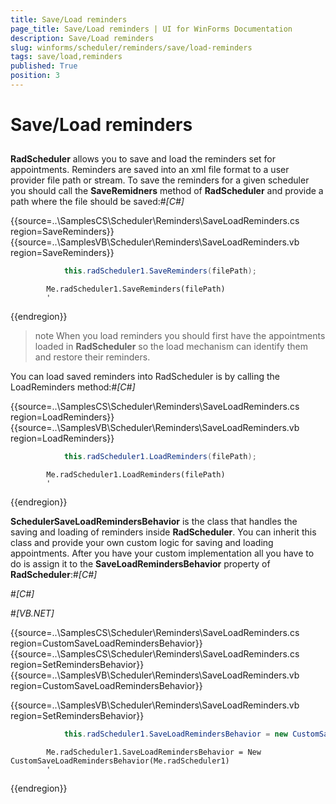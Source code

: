 ```yaml
---
title: Save/Load reminders
page_title: Save/Load reminders | UI for WinForms Documentation
description: Save/Load reminders
slug: winforms/scheduler/reminders/save/load-reminders
tags: save/load,reminders
published: True
position: 3
---
```


# Save/Load reminders



## 

__RadScheduler__ allows you to save and load the reminders set for appointments.
          Reminders are saved into an xml file format to a user provider file path or stream. To save the reminders
          for a given scheduler you should call the __SaveRemidners__ method of __RadScheduler__ and provide a path where the file should be saved:#_[C#]_

	



{{source=..\SamplesCS\Scheduler\Reminders\SaveLoadReminders.cs region=SaveReminders}} 
{{source=..\SamplesVB\Scheduler\Reminders\SaveLoadReminders.vb region=SaveReminders}} 

````C#
            this.radScheduler1.SaveReminders(filePath);
````
````VB.NET
        Me.radScheduler1.SaveReminders(filePath)
        '
````

{{endregion}} 




>note When you load reminders you should first have the appointments loaded in __RadScheduler__ so the load mechanism can identify them and restore their reminders.
>


You can load saved reminders into RadScheduler is by calling the LoadReminders method:#_[C#]_

	



{{source=..\SamplesCS\Scheduler\Reminders\SaveLoadReminders.cs region=LoadReminders}} 
{{source=..\SamplesVB\Scheduler\Reminders\SaveLoadReminders.vb region=LoadReminders}} 

````C#
            this.radScheduler1.LoadReminders(filePath);
````
````VB.NET
        Me.radScheduler1.LoadReminders(filePath)
        '
````

{{endregion}} 




__SchedulerSaveLoadRemindersBehavior__ is the class that handles the saving and loading of reminders inside __RadScheduler__.
      You can inherit this class and provide your own custom logic for saving and loading appointments. 
      After you have your custom implementation all you have to do is assign it to the __SaveLoadRemindersBehavior__  property of __RadScheduler__:#_[C#]_

	

#_[C#]_

	

#_[VB.NET]_

	



{{source=..\SamplesCS\Scheduler\Reminders\SaveLoadReminders.cs region=CustomSaveLoadRemindersBehavior}} 
{{source=..\SamplesCS\Scheduler\Reminders\SaveLoadReminders.cs region=SetRemindersBehavior}} 
{{source=..\SamplesVB\Scheduler\Reminders\SaveLoadReminders.vb region=CustomSaveLoadRemindersBehavior}} 

{{source=..\SamplesVB\Scheduler\Reminders\SaveLoadReminders.vb region=SetRemindersBehavior}} 

````C#
            this.radScheduler1.SaveLoadRemindersBehavior = new CustomSaveLoadRemindersBehavior(this.radScheduler1);
````
````VB.NET
        Me.radScheduler1.SaveLoadRemindersBehavior = New CustomSaveLoadRemindersBehavior(Me.radScheduler1)
        '
````

{{endregion}} 



